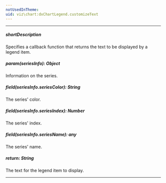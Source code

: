 ```yaml
---
notUsedInTheme: 
uid: viz\chart:dxChartLegend.customizeText
---
```

---
##### shortDescription
Specifies a callback function that returns the text to be displayed by a legend item.

##### param(seriesInfo): Object
Information on the series.

##### field(seriesInfo.seriesColor): String
The series' color.

##### field(seriesInfo.seriesIndex): Number
The series' index.

##### field(seriesInfo.seriesName): any
The series' name.

##### return: String
The text for the legend item to display.

---
<!--
#include dataviz-ref-functioncontext
-->